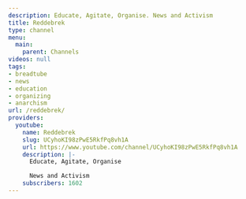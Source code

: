 ```yaml
---
description: Educate, Agitate, Organise. News and Activism
title: Reddebrek
type: channel
menu:
  main:
    parent: Channels
videos: null
tags:
- breadtube
- news
- education
- organizing
- anarchism
url: /reddebrek/
providers:
  youtube:
    name: Reddebrek
    slug: UCyhoKI98zPwE5RkfPq8vh1A
    url: https://www.youtube.com/channel/UCyhoKI98zPwE5RkfPq8vh1A
    description: |-
      Educate, Agitate, Organise

      News and Activism
    subscribers: 1602
---
```

